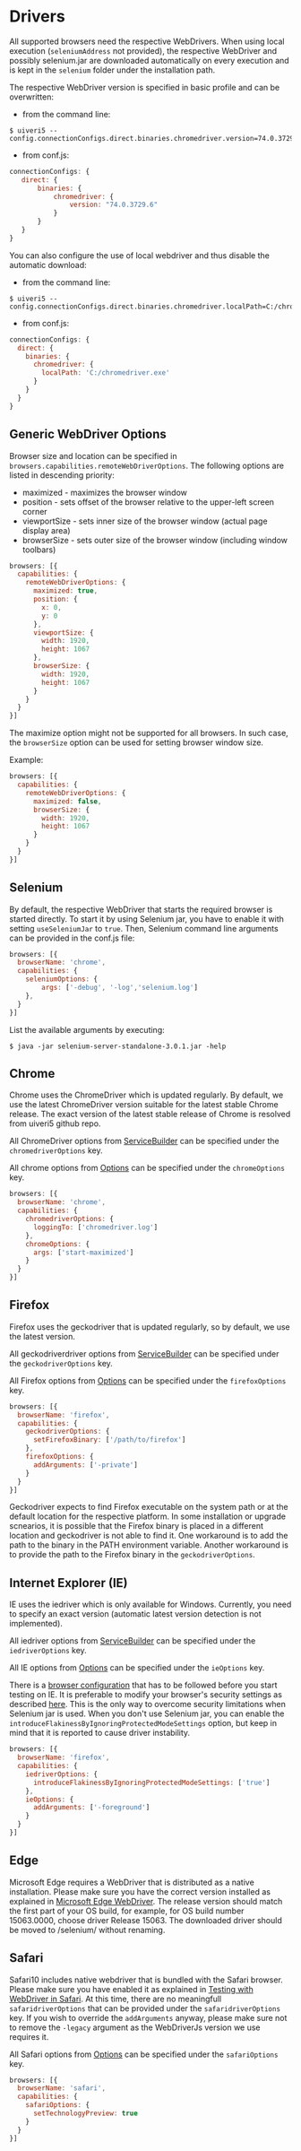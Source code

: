 # Drivers
All supported browsers need the respective WebDrivers. When using local execution (`seleniumAddress` not provided), the respective WebDriver and possibly selenium.jar are downloaded automatically on every execution and is kept in the `selenium` folder under the installation path.

The respective WebDriver version is specified in basic profile and can be overwritten:

- from the command line:
```
$ uiveri5 --config.connectionConfigs.direct.binaries.chromedriver.version=74.0.3729.6
```
- from conf.js:
 ```javascript
connectionConfigs: {
    direct: {
        binaries: {
            chromedriver: {
                version: "74.0.3729.6"
            }
        }
    }
}
```

You can also configure the use of local webdriver and thus disable the automatic download:

- from the command line:
```
$ uiveri5 --config.connectionConfigs.direct.binaries.chromedriver.localPath=C:/chromedriver.exe
```
- from conf.js:
```javascript
connectionConfigs: {
  direct: {
    binaries: {
      chromedriver: {
        localPath: 'C:/chromedriver.exe'
      }
    }
  }
}
```

## Generic WebDriver Options
Browser size and location can be specified in `browsers.capabilities.remoteWebDriverOptions`. The following options are listed in descending priority:
* maximized - maximizes the browser window
* position - sets offset of the browser relative to the upper-left screen corner
* viewportSize - sets inner size of the browser window (actual page display area)
* browserSize - sets outer size of the browser window (including window toolbars)

```javascript
browsers: [{
  capabilities: {
    remoteWebDriverOptions: {
      maximized: true,
      position: {
        x: 0,
        y: 0
      },
      viewportSize: {
        width: 1920,
        height: 1067
      },
      browserSize: {
        width: 1920,
        height: 1067
      }
    }
  }
}]
```

The maximize option might not be supported for all browsers. In such case, the `browserSize` option can be used for setting browser window size. 

Example:
```javascript
browsers: [{
  capabilities: {
    remoteWebDriverOptions: {
      maximized: false,
      browserSize: {
        width: 1920,
        height: 1067
      }
    }
  }
}]
```

## Selenium
By default, the respective WebDriver that starts the required browser is started directly. To start it by using Selenium jar, you have to enable it with setting `useSeleniumJar` to `true`. Then, Selenium command line arguments can be provided in the conf.js file:
```javascript
browsers: [{
  browserName: 'chrome',
  capabilities: {
    seleniumOptions: {
        args: ['-debug', '-log','selenium.log']
    },
  }
}]
```
List the available arguments by executing:
```
$ java -jar selenium-server-standalone-3.0.1.jar -help
```

## Chrome
Chrome uses the ChromeDriver which is updated regularly. By default, we use the latest ChromeDriver version suitable
for the latest stable Chrome release. The exact version of the latest stable release of Chrome is resolved from uiveri5 github repo. 

All ChromeDriver options from [ServiceBuilder](https://github.com/SeleniumHQ/selenium/blob/selenium-3.6.0/javascript/node/selenium-webdriver/chrome.js) can be specified under the `chromedriverOptions` key.

All chrome options from [Options](https://github.com/SeleniumHQ/selenium/blob/selenium-3.6.0/javascript/node/selenium-webdriver/chrome.js) can be specified under the `chromeOptions` key.
```javascript
browsers: [{
  browserName: 'chrome',
  capabilities: {
    chromedriverOptions: {
      loggingTo: ['chromedriver.log']
    },
    chromeOptions: {
      args: ['start-maximized']
    }
  }
}]
```

## Firefox
Firefox uses the geckodriver that is updated regularly, so by default, we use the latest version.

All geckodriverdriver options from [ServiceBuilder](https://github.com/SeleniumHQ/selenium/blob/selenium-3.6.0/javascript/node/selenium-webdriver/firefox/index.js) can be specified under the `geckodriverOptions` key.

All Firefox options from [Options](https://github.com/SeleniumHQ/selenium/blob/selenium-3.6.0/javascript/node/selenium-webdriver/firefox/index.js) can be specified under the `firefoxOptions` key.
```javascript
browsers: [{
  browserName: 'firefox',
  capabilities: {
    geckodriverOptions: {
      setFirefoxBinary: ['/path/to/firefox']
    },
    firefoxOptions: {
      addArguments: ['-private']
    }
  }
}]
```
Geckodriver expects to find Firefox executable on the system path or at the default location for the respective platform. In some installation or upgrade scnearios, it is possible that the Firefox binary is placed in a different location and geckodriver is not able to find it. One workaround is to add the path to the binary in the PATH environment variable. Another workaround is to provide the path to the Firefox binary in the `geckodriverOptions`.

## Internet Explorer (IE)
IE uses the iedriver which is only available for Windows. Currently, you need to specify an exact version (automatic latest version detection is not implemented).

All iedriver options from [ServiceBuilder](https://github.com/SeleniumHQ/selenium/blob/master/javascript/node/selenium-webdriver/ie.js) can be specified under the `iedriverOptions` key.

All IE options from [Options](https://github.com/SeleniumHQ/selenium/blob/master/javascript/node/selenium-webdriver/ie.js) can be specified under the `ieOptions` key.

There is a [browser configuration](https://github.com/SeleniumHQ/selenium/wiki/InternetExplorerDriver#required-configuration) that has to be followed before you start testing on IE. It is preferable to modify your browser's security settings as described [here](https://github.com/seleniumQuery/seleniumQuery/wiki/seleniumQuery-and-IE-Driver#protected-mode-exception-while-launching-ie-driver). This is the only way to overcome security limitations when Selenium jar is used. When you don't use Selenium jar, you can enable the `introduceFlakinessByIgnoringProtectedModeSettings` option, but keep in mind that it is reported to cause driver instability.
```javascript
browsers: [{
  browserName: 'firefox',
  capabilities: {
    iedriverOptions: {
      introduceFlakinessByIgnoringProtectedModeSettings: ['true']
    },
    ieOptions: {
      addArguments: ['-foreground']
    }
  }
}]
```

## Edge
Microsoft Edge requires a WebDriver that is distributed as a native installation. Please make sure you have the correct version installed as explained in [Microsoft Edge WebDriver](https://developer.microsoft.com/en-us/microsoft-edge/tools/webdriver/). The release version should match the first part of your OS build, for example, for OS build number 15063.0000, choose driver Release 15063. The downloaded driver should be moved to <uiveri5-installation-folder>/selenium/ without renaming.

## Safari
Safari10 includes native webdriver that is bundled with the Safari browser. Please make sure you have enabled it as explained in [Testing with WebDriver in Safari](https://developer.apple.com/documentation/webkit/testing_with_webdriver_in_safari).
At this time, there are no meaningfull `safaridriverOptions` that can be provided under the `safaridriverOptions` key. If you wish to override the `addArguments` anyway, please make sure not to remove the `-legacy` argument as the WebDriverJs version we use requires it.

All Safari options from [Options](https://github.com/SeleniumHQ/selenium/blob/master/javascript/node/selenium-webdriver/safari.js) can be specified under the `safariOptions` key.
```javascript
browsers: [{
  browserName: 'safari',
  capabilities: {
    safariOptions: {
      setTechnologyPreview: true
    }
  }
}]
```


